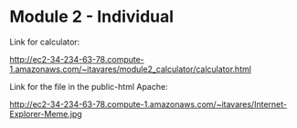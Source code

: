 # Module 2 - Individual #

Link for calculator:

http://ec2-34-234-63-78.compute-1.amazonaws.com/~itavares/module2_calculator/calculator.html



Link for the file in the public-html Apache:

http://ec2-34-234-63-78.compute-1.amazonaws.com/~itavares/Internet-Explorer-Meme.jpg
